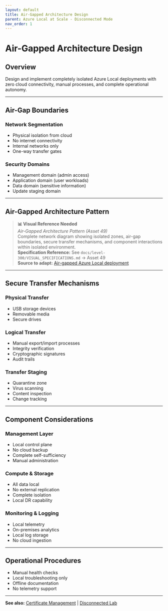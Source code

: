 ```yaml
---
layout: default
title: Air-Gapped Architecture Design
parent: Azure Local at Scale - Disconnected Mode
nav_order: 1
---
```


# Air-Gapped Architecture Design

## Overview

Design and implement completely isolated Azure Local deployments with zero cloud connectivity, manual processes, and complete operational autonomy.

---

## Air-Gap Boundaries

### Network Segmentation
- Physical isolation from cloud
- No internet connectivity
- Internal networks only
- One-way transfer gates

### Security Domains
- Management domain (admin access)
- Application domain (user workloads)
- Data domain (sensitive information)
- Update staging domain

---

## Air-Gapped Architecture Pattern

> **📊 Visual Reference Needed**  
> *Air-Gapped Architecture Pattern (Asset 49)*  
> Complete network diagram showing isolated zones, air-gap boundaries, secure transfer mechanisms, and component interactions within isolated environment.  
> **Specification Reference:** See `docs/level-300/VISUAL_SPECIFICATIONS.md` → Asset 49  
> **Source to adapt:** [Air-gapped Azure Local deployment](https://learn.microsoft.com/en-us/azure/azure-local/manage/disconnected-operations-overview)

---

## Secure Transfer Mechanisms

### Physical Transfer
- USB storage devices
- Removable media
- Secure drives

### Logical Transfer
- Manual export/import processes
- Integrity verification
- Cryptographic signatures
- Audit trails

### Transfer Staging
- Quarantine zone
- Virus scanning
- Content inspection
- Change tracking

---

## Component Considerations

### Management Layer
- Local control plane
- No cloud backup
- Complete self-sufficiency
- Manual administration

### Compute & Storage
- All data local
- No external replication
- Complete isolation
- Local DR capability

### Monitoring & Logging
- Local telemetry
- On-premises analytics
- Local log storage
- No cloud ingestion

---

## Operational Procedures

- Manual health checks
- Local troubleshooting only
- Offline documentation
- No telemetry support

---

**See also:** [Certificate Management](azure-local-certificate-management.html) | [Disconnected Lab](azure-local-disconnected-lab.html)
